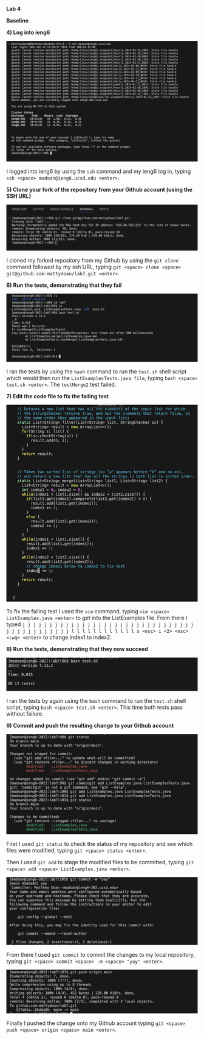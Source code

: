 **Lab 4**

**Baseline**

**4) Log into ieng6**

![Image](ssh.png)

I logged into ieng6 by using the `ssh` command and my ieng6 log in, typing `ssh <space> madoan@ieng6.ucsd.edu <enter>`.

**5) Clone your fork of the repository from your Github account (using the SSH URL)**

![Image](clone.png)

I cloned my forked repository from my Github by using the `git clone` command followed by my ssh URL, typing `git <space> clone <space> git@github.com:mattydoan/lab7.git <enter>`.

**6) Run the tests, demonstrating that they fail**

![Image](step6.png)

I ran the tests by using the `bash` command to run the `test.sh` shell script which would then run the `ListExamplesTests.java file`, typing `bash <space> test.sh <enter>`. The `testMerge2` test failed.

**7) Edit the code file to fix the failing test**

![Image](vimtest.png)

To fix the failing test I used the `vim` command, typing `vim <space> ListExamples.java <enter>` to get into the ListExamples file. From there I typed `j j j j j j j j j j j j j j j j j j j j j j j j j j j j j j j j j j j j j j j j j j j j l l l l l l l l l l l l x <esc> i <2> <esc> <:wq> <enter>` to change index1 to index2.

**8) Run the tests, demonstrating that they now succeed**

![Image](testpass.png)

I ran the tests by again using the `bash` command to run the `test.sh` shell script, typing `bash <space> test.sh <enter>`. This time both tests pass without failure.

**9) Commit and push the resulting change to your Github account**

![Image](status.png)

First I used `git status` to check the status of my repository and see which files were modified, typing `git <space> status <enter>`.

Then I used `git add` to stage the modified files to be committed, typing `git <space> add <space> ListExamples.java <enter>`. 

![Image](commit.png)

From there I used `git commit` to commit the changes to my local repository, typing `git <space> commit <space> -m <space> "yay" <enter>`.

![Image](push.png)

Finally I pushed the change onto my Github account typing `git <space> push <space> origin <space> main <enter>`. 


 
